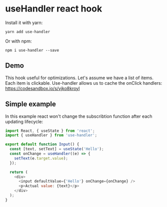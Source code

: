 # useHandler react hook

Install it with yarn:

```
yarn add use-handler
```

Or with npm:

```
npm i use-handler --save
```

## Demo

This hook useful for optimizations.
Let's assume we have a list of items. Each item is clickable. Use-handler allows us to cache the onClick handlers:
https://codesandbox.io/s/vjko8kroyl

## Simple example

In this example react won't change the subscribtion function after each updating lifecycle:

```javascript
import React, { useState } from 'react';
import { useHandler } from 'use-handler';

export default function Input() {
  const [text, setText] = useState('Hello');
  const onChange = useHandler((e) => {
    setText(e.target.value);
  });

  return (
    <div>
      <input defaultValue={'Hello'} onChange={onChange} />
      <p>Actual value: {text}</p>
    </div>
  );
}
```
